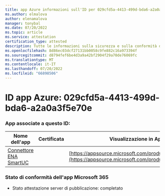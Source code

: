 ```yaml
---
title: app Azure informazioni sull'ID per 029cfd5a-4413-499d-bda6-a2a0a3f5e70e
ms.author: elmalova
author: elenamalova
manager: tonybal
ms.date: 07/20/2022
ms.topic: article
ms.service: attestation
certification_type: attested
description: Tutte le informazioni sulla sicurezza e sulla conformità disponibili per 029cfd5a-4413-499d-bda6-a2a0a3f5e70e.
ms.openlocfilehash: 8d86ec03dcf27131bb0058c9fe882c16a973394f
ms.sourcegitcommit: d8794fef6be4d3a9a42bf2904f29a70de76069fc
ms.translationtype: MT
ms.contentlocale: it-IT
ms.lasthandoff: 07/20/2022
ms.locfileid: "66898506"
---
```

# <a name="azure-app-id-029cfd5a-4413-499d-bda6-a2a0a3f5e70e"></a>ID app Azure: 029cfd5a-4413-499d-bda6-a2a0a3f5e70e


### <a name="apps-associated-with-this-id"></a>App associate a questo ID:
| **Nome dell'app** | **Certificata** | **Visualizzazione in AppSource** |
|--------------|---------------|-----------------------|
| [Connettore ENA SmartUC](../forward/WA200003354.md) |  | [https://appsource.microsoft.com/product/office/WA200003354](https://appsource.microsoft.com/product/office/WA200003354) |

### <a name="microsoft-365-app-compliance-status"></a>Stato di conformità dell'app Microsoft 365
- Stato attestazione server di pubblicazione: completato
